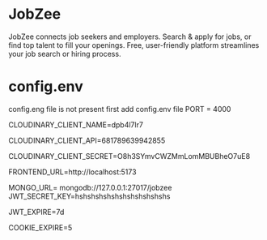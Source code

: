 # JobZee
JobZee connects job seekers and employers. Search & apply for jobs, or find top talent to fill your openings. Free, user-friendly platform streamlines your job search or hiring process.

# config.env 
config.eng file is not present first add config.env file
PORT = 4000

CLOUDINARY_CLIENT_NAME=dpb4l7lr7

CLOUDINARY_CLIENT_API=681789639942855

CLOUDINARY_CLIENT_SECRET=O8h3SYmvCWZMmLomMBUBheO7uE8

FRONTEND_URL=http://localhost:5173

MONGO_URL= mongodb://127.0.0.1:27017/jobzee
JWT_SECRET_KEY=hshshshshshshshshshshshs

JWT_EXPIRE=7d

COOKIE_EXPIRE=5
